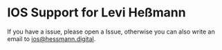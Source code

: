 # IOS Support for Levi Heßmann

If you have a issue, please open a Issue, otherwise you can also write an email to [ios@hessmann.digital](ios@hessmann.digital).
